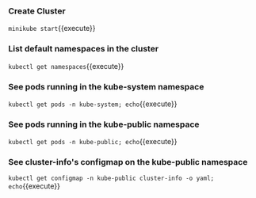 ### Create Cluster

`minikube start`{{execute}}

### List default namespaces in the cluster

`kubectl get namespaces`{{execute}}

### See pods running in the kube-system namespace

`kubectl get pods -n kube-system; echo`{{execute}}

### See pods running in the kube-public namespace

`kubectl get pods -n kube-public; echo`{{execute}}

### See cluster-info's configmap on the kube-public namespace

`kubectl get configmap -n kube-public cluster-info -o yaml; echo`{{execute}}
